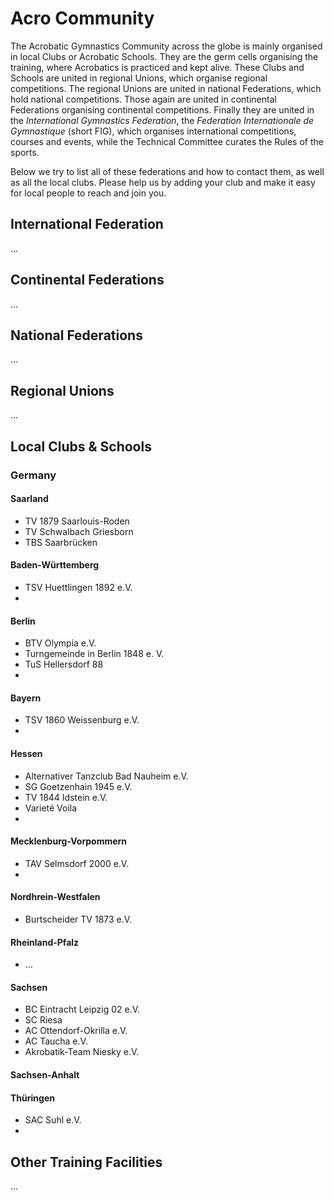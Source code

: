 # Acro Community

The Acrobatic Gymnastics Community across the globe is mainly organised in local Clubs or Acrobatic Schools. They are the germ cells organising the training, where Acrobatics is practiced and kept alive. These Clubs and Schools are united in regional Unions, which organise regional competitions. The regional Unions are united in national Federations, which hold national competitions. Those again are united in continental Federations organising continental competitions. Finally they are united in the *International Gymnastics Federation*, the *Federation Internationale de Gymnastique* (short FIG), which organises international competitions, courses and events, while the Technical Committee curates the Rules of the sports. 

Below we try to list all of these federations and how to contact them, as well as all the local clubs. Please help us by adding your club and make it easy for local people to reach and join you.


## International Federation

...


## Continental Federations

...


## National Federations

...


## Regional Unions

...


## Local Clubs & Schools

### Germany

#### Saarland

* TV 1879 Saarlouis-Roden
* TV Schwalbach Griesborn
* TBS Saarbrücken

#### Baden-Württemberg

* TSV Huettlingen 1892 e.V.
* 


#### Berlin

* BTV Olympia e.V.
* Turngemeinde in Berlin 1848 e. V.
* TuS Hellersdorf 88
* 



#### Bayern

* TSV 1860 Weissenburg e.V.
* 


#### Hessen

* Alternativer Tanzclub Bad Nauheim e.V.
* SG Goetzenhain 1945 e.V.
* TV 1844 Idstein e.V.
* Varieté Voila
* 


#### Mecklenburg-Vorpommern

* TAV Selmsdorf 2000 e.V.
* 

#### Nordhrein-Westfalen

* Burtscheider TV 1873 e.V.



#### Rheinland-Pfalz

* ...


#### Sachsen

* BC Eintracht Leipzig 02 e.V.
* SC Riesa
* AC Ottendorf-Okrilla e.V.
* AC Taucha e.V.
* Akrobatik-Team Niesky e.V.



#### Sachsen-Anhalt


#### Thüringen

* SAC Suhl e.V.
* 






## Other Training Facilities

...
